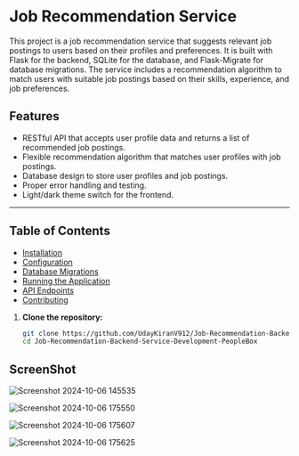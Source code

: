 # Job Recommendation Service

This project is a job recommendation service that suggests relevant job postings to users based on their profiles and preferences. It is built with Flask for the backend, SQLite for the database, and Flask-Migrate for database migrations. The service includes a recommendation algorithm to match users with suitable job postings based on their skills, experience, and job preferences.

## Features
- RESTful API that accepts user profile data and returns a list of recommended job postings.
- Flexible recommendation algorithm that matches user profiles with job postings.
- Database design to store user profiles and job postings.
- Proper error handling and testing.
- Light/dark theme switch for the frontend.

---

## Table of Contents
- [Installation](#installation)
- [Configuration](#configuration)
- [Database Migrations](#database-migrations)
- [Running the Application](#running-the-application)
- [API Endpoints](#api-endpoints)
- [Contributing](#contributing)


1. **Clone the repository:**
   ```bash
   git clone https://github.com/UdayKiranV912/Job-Recommendation-Backend-Service-Development-PeopleBox.git
   cd Job-Recommendation-Backend-Service-Development-PeopleBox


## ScreenShot 

![Screenshot 2024-10-06 145535](https://github.com/user-attachments/assets/6d6b6659-bee4-4821-ba53-e2405356d45c)


![Screenshot 2024-10-06 175550](https://github.com/user-attachments/assets/5fa878ea-1f56-410e-b3d5-937bac70e368)


![Screenshot 2024-10-06 175607](https://github.com/user-attachments/assets/dcd49829-3cfd-45bb-8143-0a5ac3115842)

![Screenshot 2024-10-06 175625](https://github.com/user-attachments/assets/35fed1e8-bab2-401c-b9b2-94d93e8d2db5)
